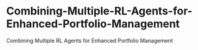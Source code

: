 # Combining-Multiple-RL-Agents-for-Enhanced-Portfolio-Management
Combining Multiple RL Agents for Enhanced Portfolio Management
